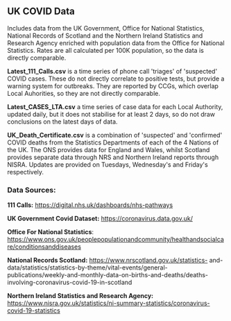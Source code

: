 ## UK COVID Data

Includes data from the UK Government, Office for National Statistics, National Records of Scotland and the Northern Ireland Statistics and Research Agency enriched with population data from the Office for National Statistics. Rates are all calculated per 100K population, so the data is directly comparable.

**Latest_111_Calls.csv** is a time series of phone call 'triages' of 'suspected' COVID cases. These do not directly correlate to positive tests, but provide a warning system for outbreaks. They are reported by CCGs, which overlap Local Auhorities, so they are not directly comparable.

**Latest_CASES_LTA.csv** a time series of case data for each Local Authority, updated daily, but it does not stabilise for at least 2 days, so do not draw conclusions on the latest days of data.

**UK_Death_Certificate.csv** is a combination of 'suspected' and 'confirmed' COVID deaths from the Statistics Departments of each of the 4 Nations of the UK. The ONS provides data for England and Wales, whilst Scotland provides separate data through NRS and Northern Ireland reports through NISRA. Updates are provided on Tuesdays, Wednesday's and Friday's respectively.

### Data Sources:

**111 Calls:** https://digital.nhs.uk/dashboards/nhs-pathways

**UK Government Covid Dataset:** https://coronavirus.data.gov.uk/

**Office For National Statistics**: https://www.ons.gov.uk/peoplepopulationandcommunity/healthandsocialcare/conditionsanddiseases

**National Records Scotland:** https://www.nrscotland.gov.uk/statistics-
and-data/statistics/statistics-by-theme/vital-events/general-publications/weekly-and-monthly-data-on-births-and-deaths/deaths-involving-coronavirus-covid-19-in-scotland

**Northern Ireland Statistics and Research Agency:** https://www.nisra.gov.uk/statistics/ni-summary-statistics/coronavirus-covid-19-statistics
